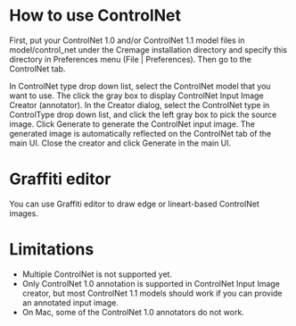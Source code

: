 # How to use ControlNet

First, put your ControlNet 1.0 and/or ControlNet 1.1 model files in model/control_net under the Cremage installation directory and specify this directory in Preferences menu (File | Preferences).
Then go to the ControlNet tab.

In ControlNet type drop down list, select the ControlNet model that you want to use.
The click the gray box to display ControlNet Input Image Creator (annotator).
In the Creator dialog, select the ControlNet type in ControlType drop down list, and click the left gray box to pick the source image.  Click Generate to generate the ControlNet input image. The generated image is automatically reflected on the ControlNet tab of the main UI. Close the creator and click Generate in the main UI.

# Graffiti editor
You can use Graffiti editor to draw edge or lineart-based ControlNet images.

# Limitations
* Multiple ControlNet is not supported yet.
* Only ControlNet 1.0 annotation is supported in ControlNet Input Image creator,
  but most ControlNet 1.1 models should work if you can provide an annotated input image.
* On Mac, some of the ControlNet 1.0 annotators do not work.